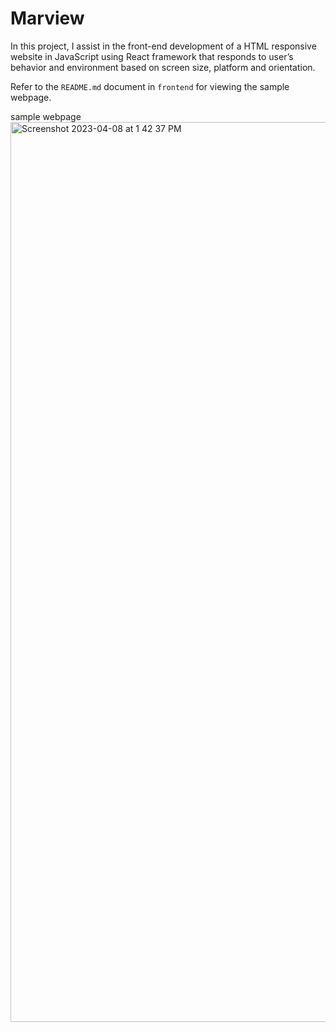 # Marview

In this project, I assist in the front-end development of a HTML responsive website in JavaScript using React framework that responds to user’s behavior and environment based on screen size, platform and orientation. 

Refer to the `README.md` document in `frontend` for viewing the sample webpage.

sample webpage
<img width="1440" alt="Screenshot 2023-04-08 at 1 42 37 PM" src="https://user-images.githubusercontent.com/102925394/230737765-717108bc-bf10-43c2-ad4c-e7cafadab8c0.png">
